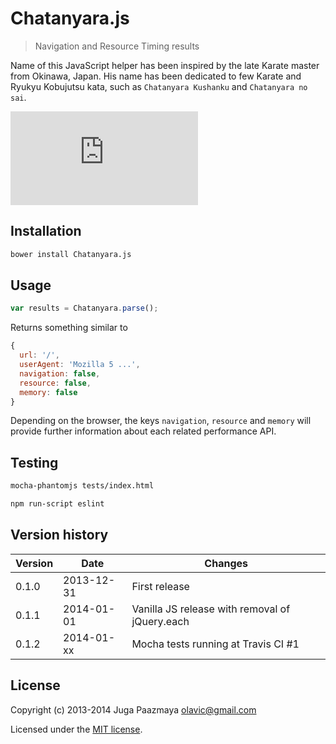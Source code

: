 # Chatanyara.js

> Navigation and Resource Timing results

Name of this JavaScript helper has been inspired by the late Karate master from 
Okinawa, Japan. His name has been dedicated to few Karate and Ryukyu Kobujutsu
kata, such as `Chatanyara Kushanku` and `Chatanyara no sai`.

[![Analytics](https://ga-beacon.appspot.com/UA-2643697-15/Chatanyara.js)](https://github.com/igrigorik/ga-beacon)

## Installation

```sh
bower install Chatanyara.js
```

## Usage

```js
var results = Chatanyara.parse();
```

Returns something similar to

```js
{
  url: '/',
  userAgent: 'Mozilla 5 ...',
  navigation: false,
  resource: false,
  memory: false
}
```

Depending on the browser, the keys `navigation`, `resource` and `memory` will provide 
further information about each related performance API.

## Testing

```sh
mocha-phantomjs tests/index.html
```

```sh
npm run-script eslint
```

## Version history

Version | Date       | Changes
------- | ---------- | --------
0.1.0   | 2013-12-31 | First release
0.1.1   | 2014-01-01 | Vanilla JS release with removal of jQuery.each
0.1.2   | 2014-01-xx | Mocha tests running at Travis CI #1

## License

Copyright (c) 2013-2014 Juga Paazmaya <olavic@gmail.com>

Licensed under the [MIT license](LICENSE-MIT).

